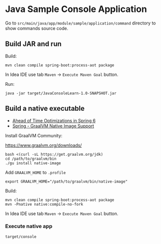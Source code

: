 # Java Sample Console Application

Go to `src/main/java/app/module/sample/application/command` directory to show commands source code.

## Build JAR and run

Build:

    mvn clean compile spring-boot:process-aot package

In Idea IDE use tab `Maven` -> `Execute Maven Goal` button.

Run:

    java -jar target/JavaConsoleLearn-1.0-SNAPSHOT.jar

## Build a native executable

* [Ahead of Time Optimizations in Spring 6](https://www.baeldung.com/spring-6-ahead-of-time-optimizations)
* [Spring - GraalVM Native Image Support](https://docs.spring.io/spring-boot/docs/current/reference/html/native-image.html#native-image.developing-your-first-application.buildpacks.maven)

Install GraalVM Community:

https://www.graalvm.org/downloads/

    bash <(curl -sL https://get.graalvm.org/jdk)
    cd /path/to/graalvm/bin
    ./gu install native-image

Add `GRAALVM_HOME` to `.profile`

    export GRAALVM_HOME="/path/to/graalvm/bin/native-image"

Build:

    mvn clean compile spring-boot:process-aot package
    mvn -Pnative native:compile-no-fork

In Idea IDE use tab `Maven` -> `Execute Maven Goal` button.

### Execute native app

    target/console

